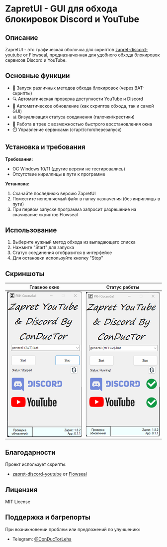 # ZapretUI - GUI для обхода блокировок Discord и YouTube

## Описание

ZapretUI - это графическая оболочка для скриптов [zapret-discord-youtube](https://github.com/Flowseal/zapret-discord-youtube) от Flowseal, предназначенная для удобного обхода блокировок сервисов Discord и YouTube.

## Основные функции

- 🚀 Запуск различных методов обхода блокировок (через BAT-скрипты)
- 🔍 Автоматическая проверка доступности YouTube и Discord
- 🔄 Автоматическое обновление (как скриптов обхода, так и самой GUI)
- 📊 Визуализация статуса соединения (галочки/крестики)
- 📌 Работа в трее с возможностью быстрого восстановления окна
- ⏱️ Управление сервисами (старт/стоп/перезапуск)

## Установка и требования

**Требования:**
- ОС Windows 10/11 (другие версии не тестировались)
- Отсутствие кириллицы в пути к программе

**Установка:**
1. Скачайте последнюю версию ZapretUI
2. Поместите исполняемый файл в папку назначения (без кириллицы в пути)
3. При первом запуске программа запросит разрешение на скачивание скриптов Flowseal

## Использование

1. Выберите нужный метод обхода из выпадающего списка
2. Нажмите "Start" для запуска
3. Статус соединения отобразится в интерфейсе
4. Для остановки используйте кнопку "Stop"

## Скриншоты

| Главное окно | Статус работы |
|--------------|---------------|
| ![Главное окно](ZapretUI/main.png) | ![Работа приложения](ZapretUI/GalkaSkrin.png) |

## Благодарности

Проект использует скрипты:
- [zapret-discord-youtube](https://github.com/Flowseal/zapret-discord-youtube) от [Flowseal](https://github.com/Flowseal)

## Лицензия

MIT License

## Поддержка и багрепорты

При возникновении проблем или предложений по улучшению:
- Telegram: [@ConDucTorLeha](https://t.me/ConDucTorLeha)
